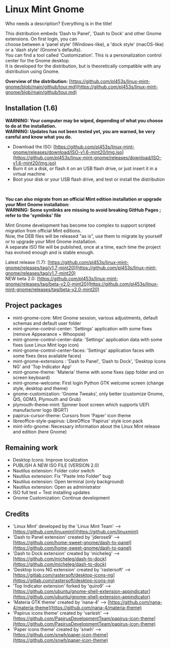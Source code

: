 # Linux Mint Gnome

Who needs a description? Everything is in the title!

This distribution embeds 'Dash to Panel', 'Dash to Dock' and other Gnome extensions. On first login, you can  
choose between a 'panel style' (Windows-like), a 'dock style' (macOS-like) or a 'dash style' (Gnome's defaults).  
You can find a tool called 'Customization'. This is a personalization control center for the Gnome desktop.  
It is developed for the distribution, but is theoretically compatible with any distribution using Gnome.

**Overview of the distribution:** [https://github.com/pl453s/linux-mint-gnome/blob/main/github/tour.md](https://github.com/pl453s/linux-mint-gnome/blob/main/github/tour.md)

## Installation (1.6)

**WARNING: Your computer may be wiped, depending of what you choose to do at the installation.**  
**WARNING: Updates has not been tested yet, you are warned, be very careful and know what you do.**

- Download the ISO: [https://github.com/pl453s/linux-mint-gnome/releases/download/ISO-v1.6-mint20/lmg.iso](https://github.com/pl453s/linux-mint-gnome/releases/download/ISO-v1.6-mint20/lmg.iso)
- Burn it on a disk, or flash it on an USB flash drive, or just insert it in a virtual machine
- Boot your disk or your USB flash drive, and test or install the distribution

<br>

**You can also migrate from an official Mint edition installation or upgrade your Mint Gnome installation:**  
**WARNING: Some symlinks are missing to avoid breaking GitHub Pages ; refer to the 'symlinks' file**

Mint Gnome development has become too complex to support scripted migration from official Mint editions.  
Now, the DEB files will be released "as is", use them to migrate by yourself or to upgrade your Mint Gnome installation.  
A separate ISO file will be published, once at a time, each time the project has evolved enough and is stable enough.

Latest release (1.7): [https://github.com/pl453s/linux-mint-gnome/releases/tag/v1.7-mint20](https://github.com/pl453s/linux-mint-gnome/releases/tag/v1.7-mint20)  
NEW beta 2.0: [https://github.com/pl453s/linux-mint-gnome/releases/tag/beta-v2.0-mint20](https://github.com/pl453s/linux-mint-gnome/releases/tag/beta-v2.0-mint20)

## Project packages

- mint-gnome-core: Mint Gnome session, various adjustments, default schemas and default user folder
- mint-gnome-control-center: 'Settings' application with some fixes (remove Appearance + Whoopsie)
- mint-gnome-control-center-data: 'Settings' application data with some fixes (use Linux Mint logo icon)
- mint-gnome-control-center-faces: 'Settings' application faces with some fixes (less available faces)
- mint-gnome-extensions : 'Dash to Panel', 'Dash to Dock', 'Desktop Icons NG' and 'Top Indicator App'
- mint-gnome-theme: 'Materia' theme with some fixes (app folder and on screen keyboard)
- mint-gnome-welcome: First login Python GTK welcome screen (change style, desktop and theme)
- gnome-customization: 'Gnome Tweaks', only better (customize Gnome, Qt5, GDM3, Plymouth and Grub)
- plymouth-theme-mint: Spinner boot screen which supports UEFI manufacturer logo (BGRT)
- papirus-cursor-theme: Cursors from 'Paper' icon theme
- libreoffice-style-papirus: LibreOffice 'Papirus' style icon pack
- mint-info-gnome: Necessary information about the Linux Mint release and edition (here Gnome)

## Remaining work

- Desktop Icons: Improve localization
- PUBLISH A NEW ISO FILE (VERSION 2.0)
- Nautilus extension: Folder color switch
- Nautilus extension: Fix "Paste Into Folder" bug
- Nautilus extension: Open terminal (only background)
- Nautilus extension: Open as administrator
- ISO full test + Test installing updates
- Gnome Customization: Continue development

## Credits

- 'Linux Mint' developed by the 'Linux Mint Team' --> [https://github.com/linuxmint](https://github.com/linuxmint)
- 'Dash to Panel extension' created by 'jderose9' --> [https://github.com/home-sweet-gnome/dash-to-panel](https://github.com/home-sweet-gnome/dash-to-panel)
- 'Dash to Dock extension' created by 'micheleg' --> [https://github.com/micheleg/dash-to-dock](https://github.com/micheleg/dash-to-dock)
- 'Desktop Icons NG extension' created by 'rastersoft' --> [https://gitlab.com/rastersoft/desktop-icons-ng](https://gitlab.com/rastersoft/desktop-icons-ng)
- 'Top Indicator extension' forked by 'quiro9' --> [https://github.com/ubuntu/gnome-shell-extension-appindicator](https://github.com/ubuntu/gnome-shell-extension-appindicator)
- 'Materia GTK theme' created by 'nana-4' --> [https://github.com/nana-4/materia-theme](https://github.com/nana-4/materia-theme)
- 'Papirus icons theme' created by 'varlesh' --> [https://github.com/PapirusDevelopmentTeam/papirus-icon-theme](https://github.com/PapirusDevelopmentTeam/papirus-icon-theme)
- 'Paper icons theme' created by 'snwh' --> [https://github.com/snwh/paper-icon-theme](https://github.com/snwh/paper-icon-theme)
